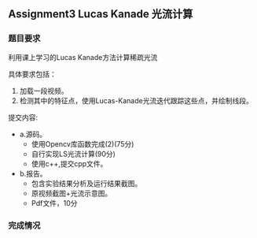 ## Assignment3 Lucas Kanade  光流计算

### 题目要求

利用课上学习的Lucas Kanade方法计算稀疏光流

具体要求包括：

1. 加载一段视频。
2. 检测其中的特征点，使用Lucas-Kanade光流迭代跟踪这些点，并绘制线段。

提交内容:

+ a.源码。
  + 使用Opencv库函数完成(2)(75分)
  + 自行实现LS光流计算(90分)
  + 使用c++,提交cpp文件。
+ b.报告。
  + 包含实验结果分析及运行结果截图。
  + 原视频截图+光流示意图。
  + Pdf文件，10分

### 完成情况
